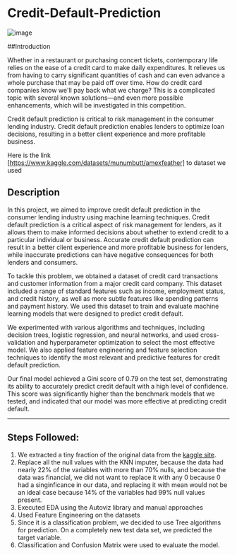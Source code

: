 # Credit-Default-Prediction
![image](https://user-images.githubusercontent.com/109312561/205520245-0988e661-d4ae-42ee-bed0-36587bd6f7bd.png)

##Introduction

Whether in a restaurant or purchasing concert tickets, contemporary life relies on the ease of a credit card to make daily expenditures. It relieves us from having to carry significant quantities of cash and can even advance a whole purchase that may be paid off over time. How do credit card companies know we'll pay back what we charge? This is a complicated topic with several known solutions—and even more possible enhancements, which will be investigated in this competition.

Credit default prediction is critical to risk management in the consumer lending industry. Credit default prediction enables lenders to optimize loan decisions, resulting in a better client experience and more profitable business.

Here is the link [https://www.kaggle.com/datasets/munumbutt/amexfeather] to dataset we used

## Description

In this project, we aimed to improve credit default prediction in the consumer lending industry using machine learning techniques. Credit default prediction is a critical aspect of risk management for lenders, as it allows them to make informed decisions about whether to extend credit to a particular individual or business. Accurate credit default prediction can result in a better client experience and more profitable business for lenders, while inaccurate predictions can have negative consequences for both lenders and consumers.

To tackle this problem, we obtained a dataset of credit card transactions and customer information from a major credit card company. This dataset included a range of standard features such as income, employment status, and credit history, as well as more subtle features like spending patterns and payment history. We used this dataset to train and evaluate machine learning models that were designed to predict credit default.

We experimented with various algorithms and techniques, including decision trees, logistic regression, and neural networks, and used cross-validation and hyperparameter optimization to select the most effective model. We also applied feature engineering and feature selection techniques to identify the most relevant and predictive features for credit default prediction.

Our final model achieved a Gini score of 0.79 on the test set, demonstrating its ability to accurately predict credit default with a high level of confidence. This score was significantly higher than the benchmark models that we tested, and indicated that our model was more effective at predicting credit default.

-----------------------------------------------------------------------------------------------------------------------------------------------------------
## Steps Followed:
1. We extracted a tiny fraction of the original data from the [kaggle site]([url](https://www.kaggle.com/competitions/amex-default-prediction/data)).
2. Replace all the null values with the KNN imputer, because the data had nearly 22% of the variables with more than 70% nulls, and because the data was financial, we did not want to replace it with any 0 because 0 had a singinficance in our data, and replacing it with mean would not be an ideal case because 14% of the variables had 99% null values present.
3. Executed EDA using the Autoviz library and manual approaches
4. Used Feature Engineering on the datasets
5. Since it is a classification problem, we decided to use Tree algorithms for prediction. On a completely new test data set, we predicted the target variable.
6. Classification and Confusion Matrix were used to evaluate the model.
